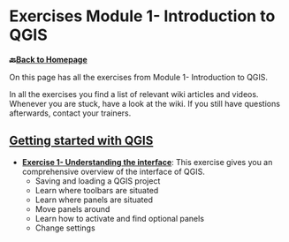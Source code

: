 # Exercises Module 1- Introduction to QGIS

__🔙[Back to Homepage](/content/intro.md)__

On this page has all the exercises from Module 1- Introduction to QGIS.

In all the exercises you find a list of relevant wiki articles and videos. 
Whenever you are stuck, have a look at the wiki. If you still have questions 
afterwards, contact your trainers. 

## [Getting started with QGIS](/content/Modul_1/en_qgis_start.md)
* __[Exercise 1- Understanding the interface](/content/Modul_1/en_qgis_interface_ex2.md)__: This exercise gives you an comprehensive overview of the interface of QGIS. 
    - Saving and loading a QGIS project
    - Learn where toolbars are situated
    - Learn where panels are situated
    - Move panels around
    - Learn how to activate and find optional panels
    - Change settings



